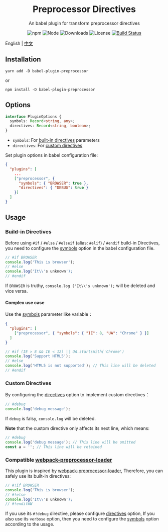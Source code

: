 <h1 align="center">Preprocessor Directives</h1>
<div align="center">
An babel plugin for transform preprocessor directives <br />

![npm](https://img.shields.io/npm/v/babel-plugin-preprocessor)
![Node](https://img.shields.io/node/v/babel-plugin-preprocessor)
![Downloads](https://img.shields.io/npm/dy/babel-plugin-preprocessor)
![License](https://img.shields.io/npm/l/babel-plugin-preprocessor)
[![Build Status](https://travis-ci.com/kaysonwu/babel-plugin-preprocessor.svg?branch=master)](https://travis-ci.com/kaysonwu/babel-plugin-preprocessor)

</div>

English | [中文](#README_zh_CN.md) 

## Installation

```
yarn add -D babel-plugin-preprocessor
```

or

```
npm install -D babel-plugin-preprocessor
```

## Options

```ts
interface PluginOptions {
  symbols: Record<string, any>;
  directives: Record<string, boolean>;
}
```

- `symbols`: For [built-in directives](#Build-in-Directives) parameters
- `directives`: For [custom directives](#Custom-Directives)

Set plugin options in babel configuration file:

```json
{
  "plugins": [
    ...
    ["preprocessor", {
      "symbols": { "BROWSER": true },
      "directives": { "DEBUG": true }
    }]
  ]
}
```

## Usage

### Build-in Directives

Before using `#if` / `#else` / `#elseif` (alias: `#elif`) / `#endif` build-in Directives, you need to configure the [symbols](#Options) option in the babel configuration file.

```js
// #if BROWSER
console.log('This is browser');
// #else
console.log('It\\'s unknown');
// #endif
```
If `BROWSER` is truthy, `console.log ('It\\'s unknown');` will be deleted and vice versa.

#### Complex use case

Use the [symbols](#Options) parameter like variable：

```json
{
  "plugins": [
    ["preprocessor", { "symbols": { "IE": 8, "UA": "Chrome" } }]
  ]
}
```

```js
// #if (IE > 8 && IE < 12) || UA.startsWith('Chrome')
console.log('Support HTML5');
// #else
console.log('HTML5 is not supported'); // This line will be deleted
// #endif
```

### Custom Directives

By configuring the [directives](#Options) option to implement custom directives：

```js
// #debug
console.log('debug message');
```
If `debug` is falsy, `console.log` will be deleted.  

**Note** that the custom directive only affects its next line, which means:

```js
// #debug
console.log('debug message'); // This line will be omitted
const a = ''; // This line will be retained
```

### Compatible [webpack-preprocessor-loader](https://github.com/afterwind-io/preprocessor-loader)

This plugin is inspired by [webpack-preprocessor-loader](https://github.com/afterwind-io/preprocessor-loader), Therefore, you can safely use its built-in directives:

```js
// #!if BROWSER
console.log('This is browser');
// #!else
console.log('It\\'s unknown');
// #!endifWW
```

If you use its `#!debug` directive, please configure [directives](#Options) option, If you also use its `verbose` option, then you need to configure the [symbols](#Options) option according to the usage.
